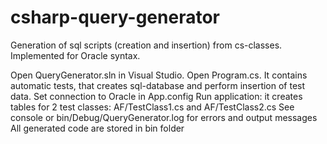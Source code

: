 # csharp-query-generator
Generation of sql scripts (creation and insertion) from cs-classes. Implemented for Oracle syntax.

Open QueryGenerator.sln in Visual Studio. 
Open Program.cs. It contains automatic tests, that creates sql-database and perform insertion of test data.
Set connection to Oracle in App.config
Run application: it creates tables for 2 test classes: AF/TestClass1.cs and AF/TestClass2.cs
See console or bin/Debug/QueryGenerator.log for errors and output messages
All generated code are stored in bin folder
